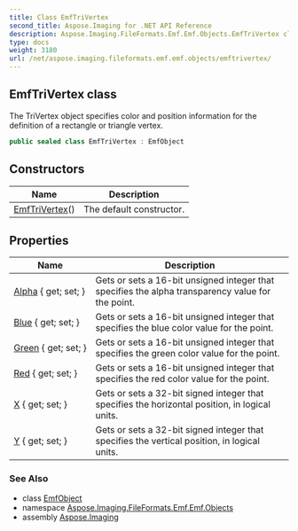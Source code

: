 ```yaml
---
title: Class EmfTriVertex
second_title: Aspose.Imaging for .NET API Reference
description: Aspose.Imaging.FileFormats.Emf.Emf.Objects.EmfTriVertex class. The TriVertex object specifies color and position information for the definition of a rectangle or triangle vertex
type: docs
weight: 3180
url: /net/aspose.imaging.fileformats.emf.emf.objects/emftrivertex/
---
```

## EmfTriVertex class

The TriVertex object specifies color and position information for the definition of a rectangle or triangle vertex.

```csharp
public sealed class EmfTriVertex : EmfObject
```

## Constructors

| Name | Description |
| --- | --- |
| [EmfTriVertex](emftrivertex/)() | The default constructor. |

## Properties

| Name | Description |
| --- | --- |
| [Alpha](../../aspose.imaging.fileformats.emf.emf.objects/emftrivertex/alpha/) { get; set; } | Gets or sets a 16-bit unsigned integer that specifies the alpha transparency value for the point. |
| [Blue](../../aspose.imaging.fileformats.emf.emf.objects/emftrivertex/blue/) { get; set; } | Gets or sets a 16-bit unsigned integer that specifies the blue color value for the point. |
| [Green](../../aspose.imaging.fileformats.emf.emf.objects/emftrivertex/green/) { get; set; } | Gets or sets a 16-bit unsigned integer that specifies the green color value for the point. |
| [Red](../../aspose.imaging.fileformats.emf.emf.objects/emftrivertex/red/) { get; set; } | Gets or sets a 16-bit unsigned integer that specifies the red color value for the point. |
| [X](../../aspose.imaging.fileformats.emf.emf.objects/emftrivertex/x/) { get; set; } | Gets or sets a 32-bit signed integer that specifies the horizontal position, in logical units. |
| [Y](../../aspose.imaging.fileformats.emf.emf.objects/emftrivertex/y/) { get; set; } | Gets or sets a 32-bit signed integer that specifies the vertical position, in logical units. |

### See Also

* class [EmfObject](../emfobject/)
* namespace [Aspose.Imaging.FileFormats.Emf.Emf.Objects](../../aspose.imaging.fileformats.emf.emf.objects/)
* assembly [Aspose.Imaging](../../)


